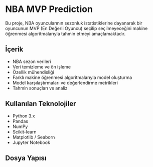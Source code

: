 # NBA MVP Prediction

Bu proje, NBA oyuncularının sezonluk istatistiklerine dayanarak bir oyuncunun MVP (En Değerli Oyuncu) seçilip seçilmeyeceğini makine öğrenmesi algoritmalarıyla tahmin etmeyi amaçlamaktadır.

## İçerik

- NBA sezon verileri
- Veri temizleme ve ön işleme
- Özellik mühendisliği
- Farklı makine öğrenmesi algoritmalarıyla model oluşturma
- Model karşılaştırmaları ve değerlendirme metrikleri
- Tahmin sonuçları ve analiz

## Kullanılan Teknolojiler

- Python 3.x
- Pandas
- NumPy
- Scikit-learn
- Matplotlib / Seaborn
- Jupyter Notebook

## Dosya Yapısı

